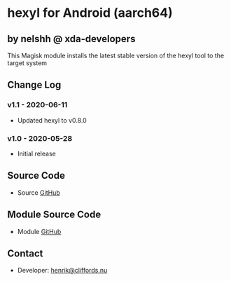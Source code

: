 # hexyl for Android (aarch64)

## by nelshh @ xda-developers

This Magisk module installs the latest stable version of the hexyl tool to the target system

## Change Log

### v1.1 - 2020-06-11
* Updated hexyl to v0.8.0

### v1.0 - 2020-05-28
* Initial release

## Source Code
* Source [GitHub](https://github.com/sharkdp/hexyl)

## Module Source Code
* Module [GitHub](https://github.com/henriknelson/hexyl-magisk-module)

## Contact
* Developer: [henrik@cliffords.nu](mailto:henrik@cliffords.nu)
